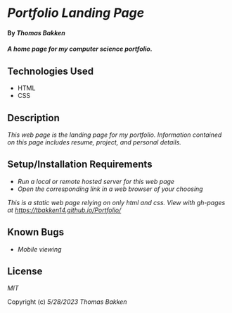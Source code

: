 # _Portfolio Landing Page_

#### By _**Thomas Bakken**_

#### _A home page for my computer science portfolio._

## Technologies Used

* HTML
* CSS

## Description

_This web page is the landing page for my portfolio. Information contained on this page includes resume, project, and personal details._

## Setup/Installation Requirements

* _Run a local or remote hosted server for this web page_
* _Open the corresponding link in a web browser of your choosing_

_This is a static web page relying on only html and css. View with gh-pages at https://tbakken14.github.io/Portfolio/_

## Known Bugs

* _Mobile viewing_

## License

_MIT_

Copyright (c) _5/28/2023_ _Thomas Bakken_